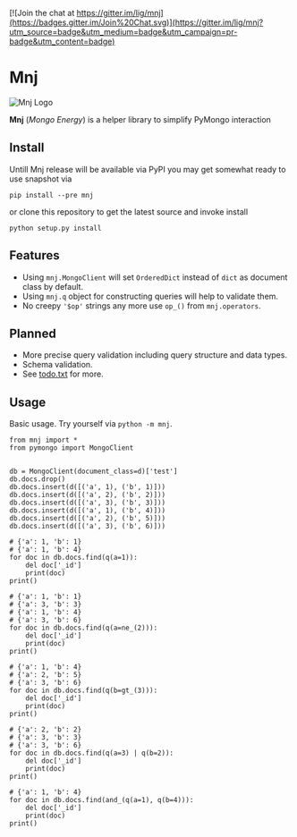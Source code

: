 [![Join the chat at https://gitter.im/lig/mnj](https://badges.gitter.im/Join%20Chat.svg)](https://gitter.im/lig/mnj?utm_source=badge&utm_medium=badge&utm_campaign=pr-badge&utm_content=badge)

# Mnj

![Mnj Logo](https://www.dropbox.com/s/492ke98ciajnd98/logo150.png?dl=1)

**Mnj** (_Mongo Energy_) is a helper library to simplify PyMongo interaction

## Install
Untill Mnj release will be available via PyPI you may get somewhat ready to use snapshot via

    pip install --pre mnj

or clone this repository to get the latest source and invoke install

    python setup.py install

## Features
* Using `mnj.MongoClient` will set `OrderedDict` instead of `dict` as document class by default.
* Using `mnj.q` object for constructing queries will help to validate them.
* No creepy `'$op'` strings any more use `op_()` from `mnj.operators`.

## Planned
* More precise query validation including query structure and data types.
* Schema validation.
* See [todo.txt](todo.txt) for more.

## Usage
Basic usage. Try yourself via `python -m mnj`.

    from mnj import *
    from pymongo import MongoClient
    
    
    db = MongoClient(document_class=d)['test']
    db.docs.drop()
    db.docs.insert(d([('a', 1), ('b', 1)]))
    db.docs.insert(d([('a', 2), ('b', 2)]))
    db.docs.insert(d([('a', 3), ('b', 3)]))
    db.docs.insert(d([('a', 1), ('b', 4)]))
    db.docs.insert(d([('a', 2), ('b', 5)]))
    db.docs.insert(d([('a', 3), ('b', 6)]))
    
    # {'a': 1, 'b': 1}
    # {'a': 1, 'b': 4}
    for doc in db.docs.find(q(a=1)):
        del doc['_id']
        print(doc)
    print()
    
    # {'a': 1, 'b': 1}
    # {'a': 3, 'b': 3}
    # {'a': 1, 'b': 4}
    # {'a': 3, 'b': 6}
    for doc in db.docs.find(q(a=ne_(2))):
        del doc['_id']
        print(doc)
    print()
    
    # {'a': 1, 'b': 4}
    # {'a': 2, 'b': 5}
    # {'a': 3, 'b': 6}
    for doc in db.docs.find(q(b=gt_(3))):
        del doc['_id']
        print(doc)
    print()
    
    # {'a': 2, 'b': 2}
    # {'a': 3, 'b': 3}
    # {'a': 3, 'b': 6}
    for doc in db.docs.find(q(a=3) | q(b=2)):
        del doc['_id']
        print(doc)
    print()
    
    # {'a': 1, 'b': 4}
    for doc in db.docs.find(and_(q(a=1), q(b=4))):
        del doc['_id']
        print(doc)
    print()
